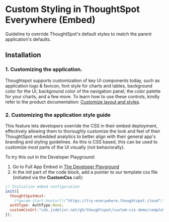 # Custom Styling in ThoughtSpot Everywhere (Embed)

Guideline to override ThoughtSpot's default styles to match the parent application's defaults.

## Installation

### 1. Customizing the application.
Thoughtspot supports customization of key UI components today, such as application logo & favicon, font style for charts and tables, background color for the UI, background color of the navigation panel, the color palette for your charts, and a few more. To learn how to use these controls, kindly refer to the product documentation: [Customize layout and styles](https://developers.thoughtspot.com/docs/?pageid=customize-style).

### 2. Customizing the application style guide

This feature lets developers override the CSS in their embed deployment, effectively allowing them to thoroughly customize the look and feel of their ThoughtSpot embedded analytics to better align with their general app's branding and styling guidelines.
As this is CSS based, this can be used to customize most parts of the UI visually (not behaviorally).

To try this out in the Developer Playground:
1. Go to Full App Embed in [The Developer Playground](https://try-everywhere.thoughtspot.cloud/v2/#/everywhere/playground/fullApp)
2. In the _init_ part of the code block, add a pointer to our template css file (initiated via the **CustomCss** call):

```js
// Initialize embed configuration
init({
  thoughtSpotHost:
    /*param-start-hosturl*/"https://try-everywhere.thoughtspot.cloud"/*param-end-hosturl*/,
  authType: AuthType.None,
  customCssUrl:"cdn.jsdelivr.net/gh/thoughtspot/custom-css-demo/complete.css"
});
```
